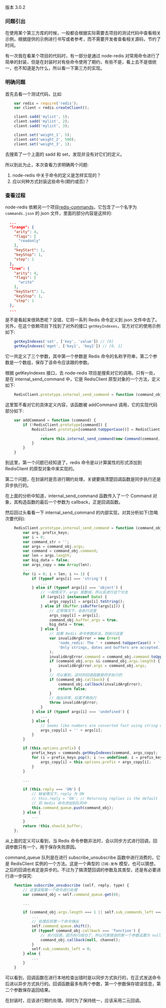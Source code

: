 
版本 3.0.2

### 问题引出

在使用某个第三方库的时候，一般都会根据实际需要去项目的测试代码中查看相关示例，根据提供的示例进行书写或者参考，而不需要开发者查看相关源码，节约了时间。

有一次我在看某个项目的代码时，有一部分是通过 node-redis 对常用命令进行了简单的封装，但是在封装时对有些命令使用了期约，有些不是，看上去不是很统一，也不知道是为什么，所以看一下第三方的实现。

### 明确问题

首先去看一个测试代码，比如
```js
    var redis = require('redis');
    var client = redis.createClient();

    client.sadd('mylist', 1);
    client.sadd('mylist', 2);
    client.sadd('mylist', 3);

    client.set('weight_1', 5);
    client.set('weight_2', 500);
    client.set('weight_3', 1);
```
去搜索了一个上面的 sadd 和 set，发现并没有对它们的定义。

所以到此为止，本次查看力求明确两个问题:
1. node-redis 中关于命令的定义是怎样实现的？
2. 应以何种方式封装这些命令(期约或否)？

### 查看过程

node-redis 依赖另一个项目[redis-commands](https://github.com/NodeRedis/redis-commands)，它包含了一个名字为 `commands.json` 的 json 文件，里面的部分内容是这样的:
```json
  ...
  "lrange": {
    "arity": 4,
    "flags": [
      "readonly"
    ],
    "keyStart": 1,
    "keyStop": 1,
    "step": 1
  },
  "lrem": {
    "arity": 4,
    "flags": [
      "write"
    ],
    "keyStart": 1,
    "keyStop": 1,
    "step": 1
  },
  ...
```
是不是看起来很熟悉呢？没错，它将一系列 Redis 命令定义到 json 文件中去了。另外，在这个依赖项目下找到了对外的接口 `getKeyIndexes`，官方对它的使用示例如下:
```js
    getKeyIndexes('set', ['key', 'value']) // [0]
    getKeyIndexes('mget', ['key1', 'key2']) // [0, 1]
```
它一共定义了三个参数，其中第一个参数是 Redis 命令的名称字符串，第二个参数是一个数组，保存了该命令应该跟的参数。

根据 getKeyIndexes 接口，去 node-redis 项目是搜索对它的调用。只有一处，是在 internal_send_command 中，它是 RedisClient 原型对象的一个方法，定义如下:
```js
    RedisClient.prototype.internal_send_command = function (command_obj) { ... }
```
这里暂不看对它的具体定义内容，该函数被 addCommand 调用，它的实现代码部分如下:
```js
    var addCommand = function (command) {
        if (!RedisClient.prototype[command]) {
            RedisClient.prototype[command.toUpperCase()] = RedisClient.prototype[command] = function () {
                ...
                return this.internal_send_command(new Command(command, arr, callback));
            }   
        }
    }
```
到这里，第一个问题已经知道了，redis 命令是以计算属性的形式添加到 RedisClient 的原型对象中来实现的。

第二个问题，在封装时是否进行期约处理，关键要搞清楚回调函数是同步执行还是异步执行的。

在上面的分析中知道，internal_send_command 函数传入了一个 Command 对象，其构造函数的最后一个参数为 callback，正是回调函数。

然后回过头看看一下 internal_send_command 的内部实现，对其分析如下(忽略次要代码):
```js
    RedisClient.prototype.internal_send_command = function (command_obj) {
        var arg, prefix_keys;
        var i = 0;
        var command_str = '';
        var args = command_obj.args;
        var command = command_obj.command;
        var len = args.length;
        var big_data = false;
        var args_copy = new Array(len);
        ...
        for (i = 0; i < len; i += 1) {
            if (typeof args[i] === 'string') {
                ...
            } else if (typeof args[i] === 'object') {
                // 一般情况下，args 是数组，所以会进行这个分支
                if (args[i] instanceof Date) {
                    args_copy[i] = args[i].toString();
                } else if (Buffer.isBuffer(args[i])) {
                    // 正常情况下，会执行这里
                    args_copy[i] = args[i];
                    command_obj.buffer_args = true;
                    big_data = true;
                } else {
                    // 如果 Redis 命令参数非法，则执行这里
                    var invalidArgError = new Error(
                        'node_redis: The ' + command.toUpperCase() + ' command contains a invalid argument type.\n' +
                        'Only strings, dates and buffers are accepted. Please update your code to use valid argument types.'
                    );
                    invalidArgError.command = command_obj.command.toUpperCase();
                    if (command_obj.args && command_obj.args.length) {
                        invalidArgError.args = command_obj.args;
                    }
                    // 可以看到，这时的回调函数是同步执行的
                    if (command_obj.callback) {
                        command_obj.callback(invalidArgError);
                        return false;
                    }
                    // 抛出异常，后面不再执行
                    throw invalidArgError;
                }
            } else if (typeof args[i] === 'undefined') {
                ...
            } else {
                // Seems like numbers are converted fast using string concatenation
                args_copy[i] = '' + args[i];
            }
        }

        if (this.options.prefix) {
            prefix_keys = commands.getKeyIndexes(command, args_copy);
            for (i = prefix_keys.pop(); i !== undefined; i = prefix_keys.pop()) {
                args_copy[i] = this.options.prefix + args_copy[i];
            }
        }
    
        ...

        if (this.reply === 'ON') {
            // 缺省情况下，reply 为 ON
            // this.reply = 'ON'; // Returning replies is the default
            // 将 Redis 命令添加到队列中
            this.command_queue.push(command_obj);
        } else {
            ...
        }
        return !this.should_buffer;
    };
```
从上面的定义可以看到，当 Redis 命令参数非法时，会以同步方式进行回调，回调参数只有一个，用于保存失败原因。

command_queue 队列是在进行 subscribe_unsubscribe 函数中进行消费的，它是 RedisClient 实例的一个方法。这是一个典型的 `订阅-发布` 模型，也可以猜想，之后的回调也肯定是异步的。不过为了搞清楚回调的参数及其类型，还是有必要进行进一步探究:
```js
    function subscribe_unsubscribe (self, reply, type) {
        // 这里读取第一个命令进行处理
        var command_obj = self.command_queue.get(0);

        ...

        if (command_obj.args.length === 1 || self.sub_commands_left === 1 || command_obj.args.length === 0 && (count === 0 || channel === null)) {
            ...
            // 处理后将第一个命令弹出
            self.command_queue.shift();
            if (typeof command_obj.callback === 'function') {
                // 执行回调，因为执行成功了，所以代表错误的第一个参数设置为 null，而将通道内容作为第二个参数返回
                command_obj.callback(null, channel);
            }
            self.sub_commands_left = 0;
        } else {
            ...
        }
    }
```

可以看到，回调函数在进行本地检查出错时是以同步方式执行的，在正式发送命令后进以异步方式执行的。回调函数最多有两个参数，第一个参数保存错误信息，第二个参数保存返回结果。

在封装时，应该进行期约处理。同时为了保持统一，应该采用二元回调。

